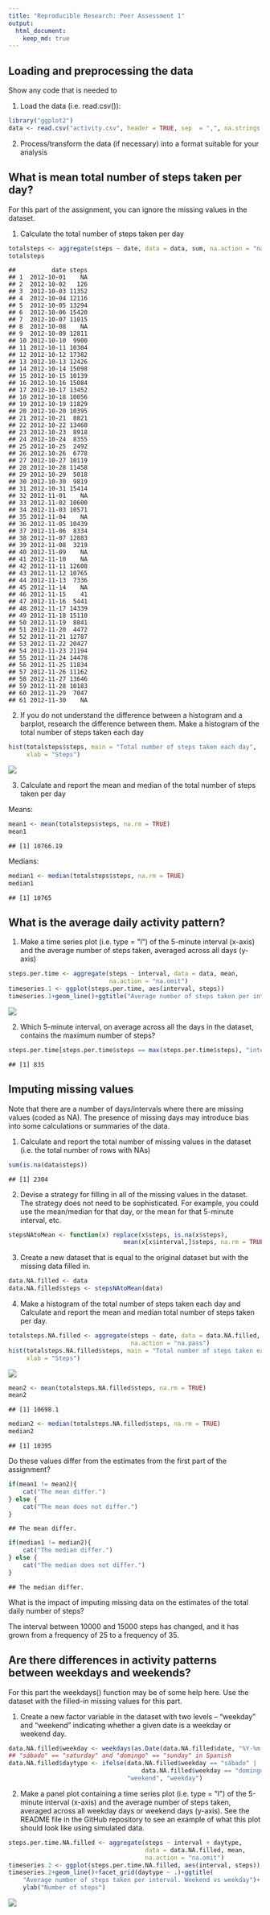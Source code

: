 ```yaml
---
title: "Reproducible Research: Peer Assessment 1"
output: 
  html_document:
    keep_md: true
---
```


## Loading and preprocessing the data

Show any code that is needed to

1. Load the data (i.e. read.csv()):


```r
library("ggplot2")
data <- read.csv("activity.csv", header = TRUE, sep  = ",", na.strings = "NA")
```

2. Process/transform the data (if necessary) into a format suitable for your
analysis



## What is mean total number of steps taken per day?

For this part of the assignment, you can ignore the missing values in the
dataset.

1. Calculate the total number of steps taken per day


```r
totalsteps <- aggregate(steps ~ date, data = data, sum, na.action = "na.pass")
totalsteps
```

```
##          date steps
## 1  2012-10-01    NA
## 2  2012-10-02   126
## 3  2012-10-03 11352
## 4  2012-10-04 12116
## 5  2012-10-05 13294
## 6  2012-10-06 15420
## 7  2012-10-07 11015
## 8  2012-10-08    NA
## 9  2012-10-09 12811
## 10 2012-10-10  9900
## 11 2012-10-11 10304
## 12 2012-10-12 17382
## 13 2012-10-13 12426
## 14 2012-10-14 15098
## 15 2012-10-15 10139
## 16 2012-10-16 15084
## 17 2012-10-17 13452
## 18 2012-10-18 10056
## 19 2012-10-19 11829
## 20 2012-10-20 10395
## 21 2012-10-21  8821
## 22 2012-10-22 13460
## 23 2012-10-23  8918
## 24 2012-10-24  8355
## 25 2012-10-25  2492
## 26 2012-10-26  6778
## 27 2012-10-27 10119
## 28 2012-10-28 11458
## 29 2012-10-29  5018
## 30 2012-10-30  9819
## 31 2012-10-31 15414
## 32 2012-11-01    NA
## 33 2012-11-02 10600
## 34 2012-11-03 10571
## 35 2012-11-04    NA
## 36 2012-11-05 10439
## 37 2012-11-06  8334
## 38 2012-11-07 12883
## 39 2012-11-08  3219
## 40 2012-11-09    NA
## 41 2012-11-10    NA
## 42 2012-11-11 12608
## 43 2012-11-12 10765
## 44 2012-11-13  7336
## 45 2012-11-14    NA
## 46 2012-11-15    41
## 47 2012-11-16  5441
## 48 2012-11-17 14339
## 49 2012-11-18 15110
## 50 2012-11-19  8841
## 51 2012-11-20  4472
## 52 2012-11-21 12787
## 53 2012-11-22 20427
## 54 2012-11-23 21194
## 55 2012-11-24 14478
## 56 2012-11-25 11834
## 57 2012-11-26 11162
## 58 2012-11-27 13646
## 59 2012-11-28 10183
## 60 2012-11-29  7047
## 61 2012-11-30    NA
```

2. If you do not understand the difference between a histogram and a barplot,
research the difference between them. Make a histogram of the total number of
steps taken each day


```r
hist(totalsteps$steps, main = "Total number of steps taken each day",
     xlab = "Steps")
```

![](PA1_template_files/figure-html/histtotalsteps-1.png)<!-- -->

3. Calculate and report the mean and median of the total number of steps taken
per day

Means:


```r
mean1 <- mean(totalsteps$steps, na.rm = TRUE)
mean1
```

```
## [1] 10766.19
```

Medians:


```r
median1 <- median(totalsteps$steps, na.rm = TRUE)
median1
```

```
## [1] 10765
```

## What is the average daily activity pattern?

1. Make a time series plot (i.e. type = "l") of
the 5-minute interval (x-axis) and the average number of steps taken, averaged
across all days (y-axis)


```r
steps.per.time <- aggregate(steps ~ interval, data = data, mean,
                            na.action = "na.omit")
timeseries.1 <- ggplot(steps.per.time, aes(interval, steps))
timeseries.1+geom_line()+ggtitle("Average number of steps taken per interval")
```

![](PA1_template_files/figure-html/timeseries-1.png)<!-- -->

2. Which 5-minute interval, on average across all the days in the dataset,
contains the maximum number of steps?


```r
steps.per.time[steps.per.time$steps == max(steps.per.time$steps), "interval"]
```

```
## [1] 835
```

## Imputing missing values

Note that there are a number of days/intervals where there are missing values
(coded as NA). The presence of missing days may introduce bias into some
calculations or summaries of the data.

1. Calculate and report the total number of missing values in the dataset (i.e.
the total number of rows with NAs)


```r
sum(is.na(data$steps))
```

```
## [1] 2304
```

2. Devise a strategy for filling in all of the missing values in the dataset.
The strategy does not need to be sophisticated. For example, you could use the
mean/median for that day, or the mean for that 5-minute interval, etc.


```r
stepsNAtoMean <- function(x) replace(x$steps, is.na(x$steps),
                                mean(x[x$interval,]$steps, na.rm = TRUE))
```

3. Create a new dataset that is equal to the original dataset but with the
missing data filled in.


```r
data.NA.filled <- data
data.NA.filled$steps <- stepsNAtoMean(data)
```

4. Make a histogram of the total number of steps taken each day and Calculate
and report the mean and median total number of steps taken per day.


```r
totalsteps.NA.filled <- aggregate(steps ~ date, data = data.NA.filled, sum,
                                  na.action = "na.pass")
hist(totalsteps.NA.filled$steps, main = "Total number of steps taken each day",
     xlab = "Steps")
```

![](PA1_template_files/figure-html/histtotalsteps2-1.png)<!-- -->

```r
mean2 <- mean(totalsteps.NA.filled$steps, na.rm = TRUE)
mean2
```

```
## [1] 10698.1
```

```r
median2 <- median(totalsteps.NA.filled$steps, na.rm = TRUE)
median2
```

```
## [1] 10395
```

Do these values differ from the estimates from the first part of the assignment?


```r
if(mean1 != mean2){
    cat("The mean differ.")
} else {
    cat("The mean does not differ.")
}
```

```
## The mean differ.
```

```r
if(median1 != median2){
    cat("The median differ.")
} else {
    cat("The median does not differ.")
}
```

```
## The median differ.
```

What is the impact of imputing missing data on the estimates of the total daily
number of steps?

The interval between 10000 and 15000 steps has changed, and it has grown from a
frequency of 25 to a frequency of 35.

## Are there differences in activity patterns between weekdays and weekends?

For this part the weekdays() function may be of some help here. Use the dataset
with the filled-in missing values for this part.

1. Create a new factor variable in the dataset with two levels – “weekday” and
“weekend” indicating whether a given date is a weekday or weekend day.


```r
data.NA.filled$weekday <- weekdays(as.Date(data.NA.filled$date, "%Y-%m-%d"))
## "sábado" == "saturday" and "domingo" == "sunday" in Spanish
data.NA.filled$daytype <- ifelse(data.NA.filled$weekday == "sábado" |
                                     data.NA.filled$weekday == "domingo",
                                 "weekend", "weekday")
```

2. Make a panel plot containing a time series plot (i.e. type = "l") of the
5-minute interval (x-axis) and the average number of steps taken, averaged
across all weekday days or weekend days (y-axis). See the README file in the
GitHub repository to see an example of what this plot should look like using
simulated data.


```r
steps.per.time.NA.filled <- aggregate(steps ~ interval + daytype,
                                      data = data.NA.filled, mean,
                                      na.action = "na.omit")
timeseries.2 <- ggplot(steps.per.time.NA.filled, aes(interval, steps))
timeseries.2+geom_line()+facet_grid(daytype ~ .)+ggtitle(
    "Average number of steps taken per interval. Weekend vs weekday")+
    ylab("Number of steps")
```

![](PA1_template_files/figure-html/timeseries2-1.png)<!-- -->

